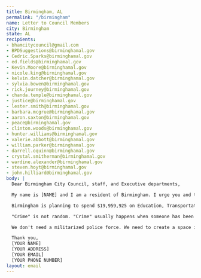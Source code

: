 ```yaml
---
title: Birmingham, AL
permalink: "/birmingham"
name: Letter to Council Members
city: Birmingham
state: AL
recipients:
- bhamcitycouncil@gmail.com
- BPDSuggestions@birminghamal.gov
- Cedric.Sparks@birminghamal.gov
- ed.fields@birminghamal.gov
- Kevin.Moore@birminghamal.gov
- nicole.king@birminghamal.gov
- kelvin.datcher@birminghamal.gov
- sylvia.bowen@birminghamal.gov
- rick.journey@birminghamal.gov
- chanda.temple@birminghamal.gov
- justice@birminghamal.gov
- lester.smith@birminghamal.gov
- barbara.mcgrue@birminghamal.gov
- aaron.saxton@birminghamal.gov
- peace@birminghamal.gov
- clinton.woods@birminghamal.gov
- hunter.williams@birminghamal.gov
- valerie.abbott@birminghamal.gov
- william.parker@birminghamal.gov
- darrell.oquinn@birminghamal.gov
- crystal.smitherman@birminghamal.gov
- wardine.alexander@birminghamal.gov
- steven.hoyt@birminghamal.gov
- john.hilliard@birminghamal.gov
body: |
  Dear Birmingham City Council, staff, and Executive departments,

  My name is [NAME] and I am a resident of Birmingham. I urge you and the rest of the city council to amend the future budget for 2021 and all future budgets. I would like to redirect money away from BPD and into social service programs that will benefit public health and our own communities, especially communities of color. The recently passed budget for 2020 suggests that the largest fraction of the city’s budget should go to policing ($92,775,797), which is over 30% larger than even the second largest allocation of funds, fire ($67,814,889).

  Birmingham is planning to spend $19,959,925 on Education, Transportation, Housing for Mentally Ill, Youth Programs, City Owned Arts/Recreation Centers, Emergency Medical System, and Social Services. Birmingham is planning to spend 4.65 times more on the police than on social programs to better the future of this city. This planned spending is not consistent with the stated values of the city: Safe, Secure, and Sustainable Communities; Healthy, Thriving, and Diverse Neighborhoods; High-Performing 21st Century Education and Workforce Development Systems; etc. If this is truly representative of the council’s thoughts on how funds should be allocated in a city in which over 1,000 of my neighbors (Birmingham + Jefferson County) are currently experiencing homelessness and in which nearly 59,000 of my neighbors (downtown Birmingham) are impoverished and at risk of becoming homeless, I am ashamed to call Birmingham my home and I am ashamed to call you my elected officials.

  "Crime" is not random. "Crime" usually happens when someone has been unable to meet their basic needs. More jobs, more educational opportunities, more arts programs, more community centers, more mental health resources, as well as more of a say in how our own communities function, have proven to be much more effective at promoting community safety than policing. This is a long transition process but change starts with reallocating this funding!

  We don't need a militarized police force. We need to create a space in which more mental health service providers, social workers, victim/survivor advocates, religious leaders, neighbors, and friends - all of the people who really make up our community - can look out for one another. Mayor Woodfin, Council Members, will you look out for me, and will you look out for us?

  Thank you,
  [YOUR NAME]
  [YOUR ADDRESS]
  [YOUR EMAIL]
  [YOUR PHONE NUMBER]
layout: email
---
```


